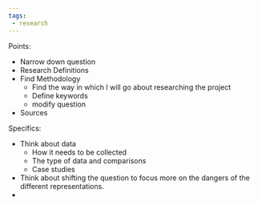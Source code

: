 ```yaml
---
tags:
 - research
---
```

Points:
 - Narrow down question
 - Research Definitions
 - Find Methodology
	 - Find the way in which I will go about researching the project
	 - Define keywords
	 - modify question
 - Sources

Specifics:
- Think about data
	- How it needs to be collected
	- The type of data and comparisons
	- Case studies
- Think about shifting the question to focus more on the dangers of the different representations.
- 
